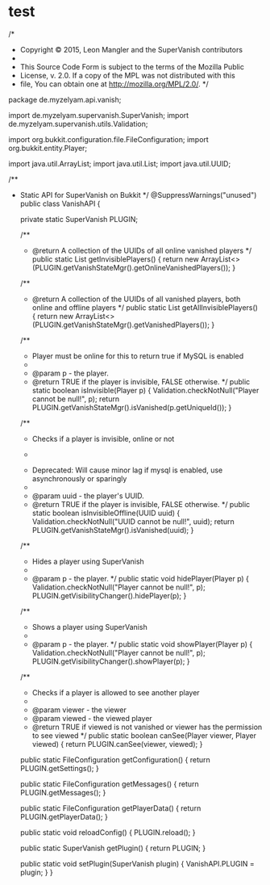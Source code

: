 # test
/*
 * Copyright © 2015, Leon Mangler and the SuperVanish contributors
 *
 * This Source Code Form is subject to the terms of the Mozilla Public
 * License, v. 2.0. If a copy of the MPL was not distributed with this
 * file, You can obtain one at http://mozilla.org/MPL/2.0/.
 */

package de.myzelyam.api.vanish;

import de.myzelyam.supervanish.SuperVanish;
import de.myzelyam.supervanish.utils.Validation;

import org.bukkit.configuration.file.FileConfiguration;
import org.bukkit.entity.Player;

import java.util.ArrayList;
import java.util.List;
import java.util.UUID;

/**
 * Static API for SuperVanish on Bukkit
 */
@SuppressWarnings("unused")
public class VanishAPI {

    private static SuperVanish PLUGIN;

    /**
     * @return A collection of the UUIDs of all online vanished players
     */
    public static List<UUID> getInvisiblePlayers() {
        return new ArrayList<>(PLUGIN.getVanishStateMgr().getOnlineVanishedPlayers());
    }

    /**
     * @return A collection of the UUIDs of all vanished players, both online and offline players
     */
    public static List<UUID> getAllInvisiblePlayers() {
        return new ArrayList<>(PLUGIN.getVanishStateMgr().getVanishedPlayers());
    }

    /**
     * Player must be online for this to return true if MySQL is enabled
     *
     * @param p - the player.
     * @return TRUE if the player is invisible, FALSE otherwise.
     */
    public static boolean isInvisible(Player p) {
        Validation.checkNotNull("Player cannot be null!", p);
        return PLUGIN.getVanishStateMgr().isVanished(p.getUniqueId());
    }

    /**
     * Checks if a player is invisible, online or not
     * <p/>
     * Deprecated: Will cause minor lag if mysql is enabled, use asynchronously or sparingly
     *
     * @param uuid - the player's UUID.
     * @return TRUE if the player is invisible, FALSE otherwise.
     */
    public static boolean isInvisibleOffline(UUID uuid) {
        Validation.checkNotNull("UUID cannot be null!", uuid);
        return PLUGIN.getVanishStateMgr().isVanished(uuid);
    }

    /**
     * Hides a player using SuperVanish
     *
     * @param p - the player.
     */
    public static void hidePlayer(Player p) {
        Validation.checkNotNull("Player cannot be null!", p);
        PLUGIN.getVisibilityChanger().hidePlayer(p);
    }

    /**
     * Shows a player using SuperVanish
     *
     * @param p - the player.
     */
    public static void showPlayer(Player p) {
        Validation.checkNotNull("Player cannot be null!", p);
        PLUGIN.getVisibilityChanger().showPlayer(p);
    }

    /**
     * Checks if a player is allowed to see another player
     *
     * @param viewer - the viewer
     * @param viewed - the viewed player
     * @return TRUE if viewed is not vanished or viewer has the permission to see viewed
     */
    public static boolean canSee(Player viewer, Player viewed) {
        return PLUGIN.canSee(viewer, viewed);
    }

    public static FileConfiguration getConfiguration() {
        return PLUGIN.getSettings();
    }

    public static FileConfiguration getMessages() {
        return PLUGIN.getMessages();
    }

    public static FileConfiguration getPlayerData() {
        return PLUGIN.getPlayerData();
    }

    public static void reloadConfig() {
        PLUGIN.reload();
    }

    public static SuperVanish getPlugin() {
        return PLUGIN;
    }

    public static void setPlugin(SuperVanish plugin) {
        VanishAPI.PLUGIN = plugin;
    }
}
